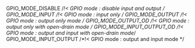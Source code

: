 GPIO_MODE_DISABLE          /*!< GPIO mode : disable input and output             */
GPIO_MODE_INPUT            /*!< GPIO mode : input only                           */
GPIO_MODE_OUTPUT           /*!< GPIO mode : output only mode                     */
GPIO_MODE_OUTPUT_OD        /*!< GPIO mode : output only with open-drain mode     */
GPIO_MODE_INPUT_OUTPUT_OD  /*!< GPIO mode : output and input with open-drain mode*/
GPIO_MODE_INPUT_OUTPUT     /*!< GPIO mode : output and input mode                */
